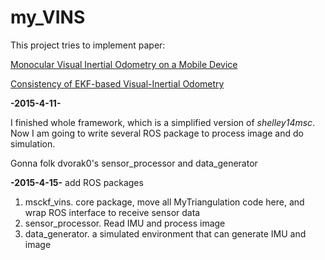# my_VINS

This project tries to implement paper:

[Monocular Visual Inertial Odometry on a Mobile Device](https://vision.in.tum.de/_media/spezial/bib/shelley14msc.pdf "Monocular Visual Inertial Odometry on a Mobile Device")


[Consistency of EKF-based Visual-Inertial Odometry](http://www.ee.ucr.edu/~mli/ICRA2012REPORT.pdf "Consistency of EKF-based Visual-Inertial Odometry")

**-2015-4-11-**

I finished whole framework, which is a simplified version of *shelley14msc*. Now I am going to write several ROS package to process image and do simulation.

Gonna folk dvorak0's sensor_processor and data_generator

**-2015-4-15-**
add ROS packages

   1.  msckf_vins. core package, move all MyTriangulation code here, and wrap ROS interface to receive sensor data
   2.  sensor_processor. Read IMU and process image 
   3.  data_generator. a simulated environment that can generate IMU and image 
